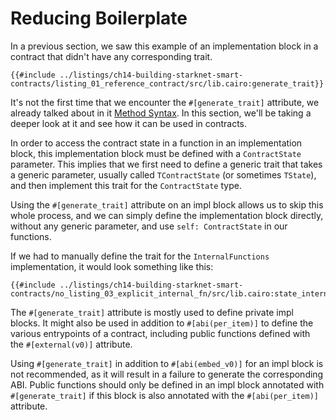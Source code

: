 # Reducing Boilerplate

In a previous section, we saw this example of an implementation block in a contract that didn't have any corresponding trait.

```rust,noplayground
{{#include ../listings/ch14-building-starknet-smart-contracts/listing_01_reference_contract/src/lib.cairo:generate_trait}}
```

It's not the first time that we encounter the `#[generate_trait]` attribute, we already talked about in it [Method Syntax](./ch05-03-method-syntax.md#the-generate_trait-attribute). In this section, we'll be taking a deeper look at it and see how it can be used in contracts.

In order to access the contract state in a function in an implementation block, this implementation block must be defined with a `ContractState` parameter. This implies that we first need to define a generic trait that takes a generic parameter, usually called `TContractState` (or sometimes `TState`), and then implement this trait for the `ContractState` type.

Using the `#[generate_trait]` attribute on an impl block allows us to skip this whole process, and we can simply define the implementation block directly, without any generic parameter, and use `self: ContractState` in our functions.

If we had to manually define the trait for the `InternalFunctions` implementation, it would look something like this:

```rust,noplayground
{{#include ../listings/ch14-building-starknet-smart-contracts/no_listing_03_explicit_internal_fn/src/lib.cairo:state_internal}}
```

The `#[generate_trait]` attribute is mostly used to define private impl blocks. It might also be used in addition to `#[abi(per_item)]` to define the various entrypoints of a contract, including public functions defined with the `#[external(v0)]` attribute.

Using `#[generate_trait]` in addition to `#[abi(embed_v0)]` for an impl block is not recommended, as it will result in a failure to generate the corresponding ABI. Public functions should only be defined in an impl block annotated with `#[generate_trait]` if this block is also annotated with the `#[abi(per_item)]` attribute.